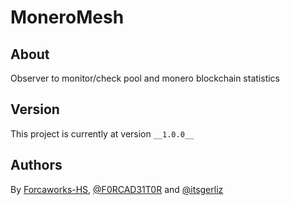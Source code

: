 # MoneroMesh
## About
Observer to monitor/check pool and monero blockchain statistics

## Version
This project is currently at version ``__1.0.0__``

## Authors
By [Forcaworks-HS](https://github.com/forcaworks-hs), [@F0RCAD31T0R](https://github.com/F0RCAD31T0R) and [@itsgerliz](https://github.com/itsgerliz)
